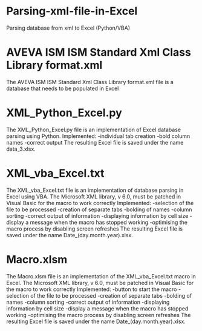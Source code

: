 # Parsing-xml-file-in-Excel
Parsing database from xml to Excel (Python/VBA)


# AVEVA ISM ISM Standard Xml Class Library format.xml
The AVEVA ISM ISM Standard Xml Class Library format.xml file is a database that needs to be populated in Excel

# XML_Python_Excel.py
The XML_Python_Excel.py file is an implementation of Excel database parsing using Python.
Implemented:
 -individual tab creation
 -bold column names
 -correct output
The resulting Excel file is saved under the name data_3.xlsx.

# XML_vba_Excel.txt
The XML_vba_Excel.txt file is an implementation of database parsing in Excel using VBA.
The Microsoft XML library, v 6.0, must be patched in Visual Basic for the macro to work correctly
Implemented:
 -selection of the file to be processed
 -creation of separate tabs
 -bolding of names
 -column sorting
 -correct output of information
 -displaying information by cell size
 -display a message when the macro has stopped working
 -optimising the macro process by disabling screen refreshes 
The resulting Excel file is saved under the name Date_(day.month.year).xlsx.

# Macro.xlsm
The Macro.xlsm file is an implementation of the XML_vba_Excel.txt macro in Excel.
The Microsoft XML library, v 6.0, must be patched in Visual Basic for the macro to work correctly
Implemented:
 -button to start the macro
 -selection of the file to be processed
 -creation of separate tabs
 -bolding of names
 -column sorting
 -correct output of information
 -displaying information by cell size
 -display a message when the macro has stopped working
 -optimising the macro process by disabling screen refreshes 
The resulting Excel file is saved under the name Date_(day.month.year).xlsx.
